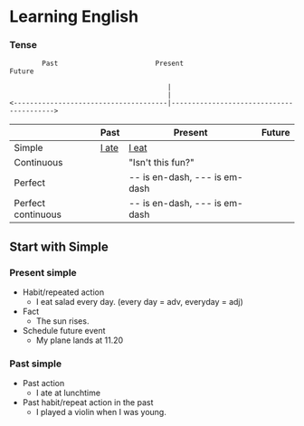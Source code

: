 # Learning English

### Tense
```
        Past                        Present                        Future
                                                                                  
                                       |                                          
                                       |                                          
<--------------------------------------|----------------------------------------->
```

|                   | Past                          | Present                       |Future                         |
|-------------------|-------------------------------|-------------------------------|-------------------------------|
|Simple             |[I ate](#present-simple)       | [I eat](#present-simple)      |                               |
|Continuous         |                               |"Isn't this fun?"              |                               |
|Perfect            |                               |-- is en-dash, --- is em-dash  |                               |
|Perfect continuous |                               |-- is en-dash, --- is em-dash  |                               |

## Start with Simple

### Present simple
- Habit/repeated action
    - I eat salad every day. (every day = adv, everyday = adj)
- Fact 
    - The sun rises.
- Schedule future event
    - My plane lands at 11.20

### Past simple
- Past action
    - I ate at lunchtime
- Past habit/repeat action in the past
    - I played a violin when I was young. 